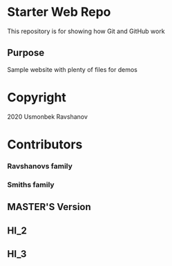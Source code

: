 # Starter Web Repo

This repository is for showing how Git and GitHub work

## Purpose

Sample website with plenty of files for demos

# Copyright

2020 Usmonbek Ravshanov

# Contributors
### Ravshanovs family
### Smiths family
## MASTER'S Version
## HI_2
## HI_3